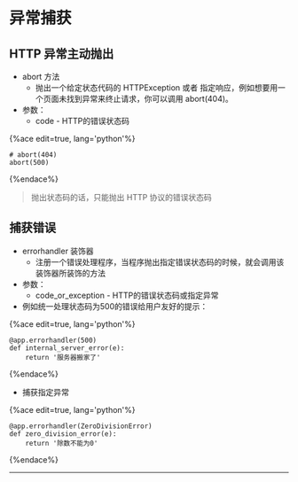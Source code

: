 # 异常捕获

## HTTP 异常主动抛出

  * abort 方法
    * 抛出一个给定状态代码的 HTTPException 或者 指定响应，例如想要用一个页面未找到异常来终止请求，你可以调用 abort\(404\)。
  * 参数：
    * code - HTTP的错误状态码

{%ace edit=true, lang='python'%}

    # abort(404)
    abort(500)
    
{%endace%}

> 抛出状态码的话，只能抛出 HTTP 协议的错误状态码

## 捕获错误

  * errorhandler 装饰器
    * 注册一个错误处理程序，当程序抛出指定错误状态码的时候，就会调用该装饰器所装饰的方法
  * 参数：
    * code\_or\_exception - HTTP的错误状态码或指定异常
  * 例如统一处理状态码为500的错误给用户友好的提示：

{%ace edit=true, lang='python'%}

    @app.errorhandler(500)
    def internal_server_error(e):
        return '服务器搬家了'
    
{%endace%}

  * 捕获指定异常

{%ace edit=true, lang='python'%}

    @app.errorhandler(ZeroDivisionError)
    def zero_division_error(e):
        return '除数不能为0'
    
{%endace%}

____


